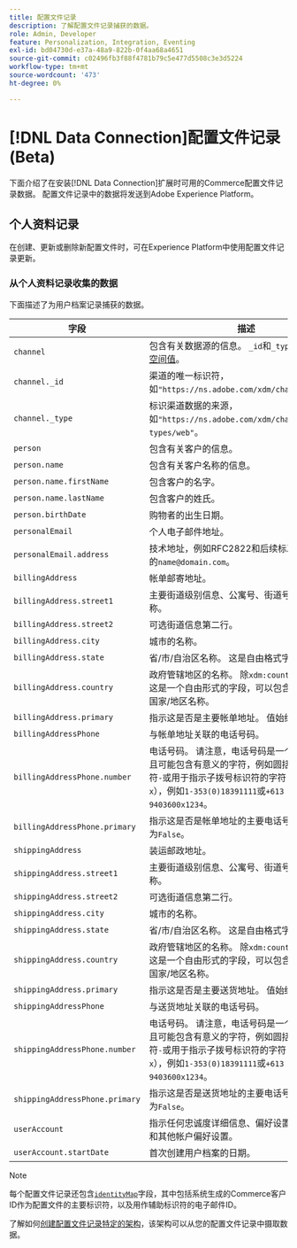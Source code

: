 ```yaml
---
title: 配置文件记录
description: 了解配置文件记录捕获的数据。
role: Admin, Developer
feature: Personalization, Integration, Eventing
exl-id: bd04730d-e37a-48a9-822b-0f4aa68a4651
source-git-commit: c02496fb3f88f4781b79c5e477d5508c3e3d5224
workflow-type: tm+mt
source-wordcount: '473'
ht-degree: 0%

---
```


# [!DNL Data Connection]配置文件记录(Beta)

下面介绍了在安装[!DNL Data Connection]扩展时可用的Commerce配置文件记录数据。 配置文件记录中的数据将发送到Adobe Experience Platform。

## 个人资料记录

在创建、更新或删除新配置文件时，可在Experience Platform中使用配置文件记录更新。

### 从个人资料记录收集的数据

下面描述了为用户档案记录捕获的数据。

| 字段 | 描述 |
|---|---|
| `channel` | 包含有关数据源的信息。 `_id`和`_type`都包含[命名空间值](https://experienceleague.adobe.com/en/docs/experience-platform/xdm/schema/namespaces)。 |
| `channel._id` | 渠道的唯一标识符，如`"https://ns.adobe.com/xdm/channels/web"`。 |
| `channel._type` | 标识渠道数据的来源，如`"https://ns.adobe.com/xdm/channel-types/web"`。 |
| `person` | 包含有关客户的信息。 |
| `person.name` | 包含有关客户名称的信息。 |
| `person.name.firstName` | 包含客户的名字。 |
| `person.name.lastName` | 包含客户的姓氏。 |
| `person.birthDate` | 购物者的出生日期。 |
| `personalEmail` | 个人电子邮件地址。 |
| `personalEmail.address` | 技术地址，例如RFC2822和后续标准中通常定义的`name@domain.com`。 |
| `billingAddress` | 帐单邮寄地址。 |
| `billingAddress.street1` | 主要街道级别信息、公寓号、街道号和街道名称。 |
| `billingAddress.street2` | 可选街道信息第二行。 |
| `billingAddress.city` | 城市的名称。 |
| `billingAddress.state` | 省/市/自治区名称。 这是自由格式字段。 |
| `billingAddress.country` | 政府管辖地区的名称。 除`xdm:countryCode`之外，这是一个自由形式的字段，可以包含任何语言的国家/地区名称。 |
| `billingAddress.primary` | 指示这是否是主要帐单地址。 值始终为`False`。 |
| `billingAddressPhone` | 与帐单地址关联的电话号码。 |
| `billingAddressPhone.number` | 电话号码。 请注意，电话号码是一个字符串，并且可能包含有意义的字符，例如圆括号`()`、连字符`-`或用于指示子拨号标识符的字符（例如分机号`x`），例如`1-353(0)18391111`或`+613 9403600x1234`。 |
| `billingAddressPhone.primary` | 指示这是否是帐单地址的主要电话号码。 值始终为`False`。 |
| `shippingAddress` | 装运邮政地址。 |
| `shippingAddress.street1` | 主要街道级别信息、公寓号、街道号和街道名称。 |
| `shippingAddress.street2` | 可选街道信息第二行。 |
| `shippingAddress.city` | 城市的名称。 |
| `shippingAddress.state` | 省/市/自治区名称。 这是自由格式字段。 |
| `shippingAddress.country` | 政府管辖地区的名称。 除`xdm:countryCode`之外，这是一个自由形式的字段，可以包含任何语言的国家/地区名称。 |
| `shippingAddress.primary` | 指示这是否是主要送货地址。 值始终为`False`。 |
| `shippingAddressPhone` | 与送货地址关联的电话号码。 |
| `shippingAddressPhone.number` | 电话号码。 请注意，电话号码是一个字符串，并且可能包含有意义的字符，例如圆括号`()`、连字符`-`或用于指示子拨号标识符的字符（例如分机号`x`），例如`1-353(0)18391111`或`+613 9403600x1234`。 |
| `shippingAddressPhone.primary` | 指示这是否是送货地址的主要电话号码。 值始终为`False`。 |
| `userAccount` | 指示任何忠诚度详细信息、偏好设置、登录流程和其他帐户偏好设置。 |
| `userAccount.startDate` | 首次创建用户档案的日期。 |

>[!NOTE]
>
>每个配置文件记录还包含[`identityMap`](https://experienceleague.adobe.com/en/docs/experience-platform/xdm/field-groups/profile/identitymap)字段，其中包括系统生成的Commerce客户ID作为配置文件的主要标识符，以及用作辅助标识符的电子邮件ID。

了解如何[创建配置文件记录特定的架构](profile-data.md)，该架构可以从您的配置文件记录中摄取数据。
